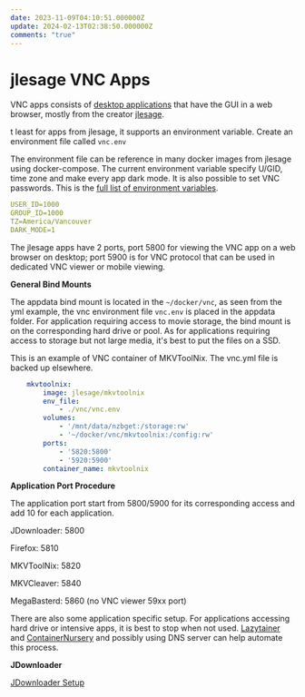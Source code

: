```yaml
---
date: 2023-11-09T04:10:51.000000Z
update: 2024-02-13T02:38:50.000000Z
comments: "true"
---
```

# jlesage VNC Apps

VNC apps consists of [desktop applications](https://jlesage.github.io/docker-apps/) that have the GUI in a web browser, mostly from the creator [jlesage](https://github.com/jlesage?tab=repositories).
t least for apps from jlesage, it supports an environment variable. Create an environment file called `vnc.env`

The environment file can be reference in many docker images from jlesage using docker-compose. The current environment variable specify U/GID, time zone and make every app dark mode. It is also possible to set VNC passwords. This is the [full list of environment variables](https://github.com/jlesage/docker-baseimage-gui#environment-variables).

```yaml
USER_ID=1000
GROUP_ID=1000
TZ=America/Vancouver
DARK_MODE=1
```

The jlesage apps have 2 ports, port 5800 for viewing the VNC app on a web browser on desktop; port 5900 is for VNC protocol that can be used in dedicated VNC viewer or mobile viewing.

**General Bind Mounts**

The appdata bind mount is located in the `~/docker/vnc`, as seen from the yml example, the vnc environment file `vnc.env` is placed in the appdata folder. For application requiring access to movie storage, the bind mount is on the corresponding hard drive or pool. As for applications requiring access to storage but not large media, it's best to put the files on a SSD.

This is an example of VNC container of MKVToolNix. The vnc.yml file is backed up elsewhere.

```yaml
    mkvtoolnix:
        image: jlesage/mkvtoolnix
        env_file:
            - ./vnc/vnc.env
        volumes:
            - '/mnt/data/nzbget:/storage:rw'
            - '~/docker/vnc/mkvtoolnix:/config:rw'
        ports:
            - '5820:5800'
            - '5920:5900'
        container_name: mkvtoolnix
```

**Application Port Procedure**

The application port start from 5800/5900 for its corresponding access and add 10 for each application.

JDownloader: 5800

Firefox: 5810

MKVToolNix: 5820

MKVCleaver: 5840

MegaBasterd: 5860 (no VNC viewer 59xx port)

There are also some application specific setup. For applications accessing hard drive or intensive apps, it is best to stop when not used. [Lazytainer ](https://github.com/vmorganp/Lazytainer)and [ContainerNursery](https://github.com/ItsEcholot/ContainerNursery) and possibly using DNS server can help automate this process.

**JDownloader**

[JDownloader Setup](/Cloud%20VPS/basic-server-setup-caddy-docker-jdownloader#bkmrk-configuring-jdownloa "Basic Server Setup, Caddy, Docker, JDownloader")